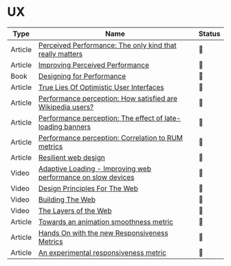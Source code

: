 # UX

| Type    | Name                                                                                                                                                              | Status          |
| ------- | ----------------------------------------------------------------------------------------------------------------------------------------------------------------- | --------------- |
| Article | [Perceived Performance: The only kind that really matters](https://www.youtube.com/watch?v=USH4iPQ44LQ)                                                           | :bookmark_tabs: |
| Article | [Improving Perceived Performance](./improve-perceived-performance.pdf)                                                                                            | :bookmark_tabs: |
| Book    | [Designing for Performance](https://designingforperformance.com)                                                                                                  | :bookmark_tabs: |
| Article | [True Lies Of Optimistic User Interfaces](https://www.smashingmagazine.com/2016/11/true-lies-of-optimistic-user-interfaces)                                       | :bookmark_tabs: |
| Article | [Performance perception: How satisfied are Wikipedia users?](https://techblog.wikimedia.org/2019/05/29/performance-perception-how-satisfied-are-wikipedia-users)  | :bookmark_tabs: |
| Article | [Performance perception: The effect of late-loading banners](https://techblog.wikimedia.org/2019/06/13/performance-perception-the-effect-of-late-loading-banners) | :bookmark_tabs: |
| Article | [Performance perception: Correlation to RUM metrics](https://techblog.wikimedia.org/2019/06/17/performance-perception-correlation-to-rum-metrics)                 | :bookmark_tabs: |
| Article | [Resilient web design](https://resilientwebdesign.com)                                                                                                            | :bookmark_tabs: |
| Video   | [Adaptive Loading - Improving web performance on slow devices](https://www.youtube.com/watch?v=puUPpVrIRkc&t=488s)                                                | :bookmark_tabs: |
| Video   | [Design Principles For The Web](https://vimeo.com/496918165)                                                                                                      | :bookmark_tabs: |
| Video   | [Building The Web](https://www.youtube.com/watch?v=b2PaxNwr9nI)                                                                                                   | :bookmark_tabs: |
| Video   | [The Layers of the Web](https://www.youtube.com/watch?v=96DCTASFniI&list=PLgaHsrPMLcFBD8kHNmgeBstA3zOxY_x-j&index=3)                                              | :bookmark_tabs: |
| Article | [Towards an animation smoothness metric](https://web.dev/smoothness)                                                                                              | :bookmark_tabs: |
| Article | [Hands On with the new Responsiveness Metrics](https://calendar.perfplanet.com/2021/hands-on-with-the-new-responsiveness-metrics)                                 | :bookmark_tabs: |
| Article | [An experimental responsiveness metric](https://web.dev/responsiveness)                                                                                           | :bookmark_tabs: |
